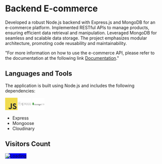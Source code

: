 # Backend E-commerce

Developed a robust Node.js backend with Express.js and MongoDB for an e-commerce platform. 
Implemented RESTful APIs to manage products, ensuring efficient data retrieval and manipulation. Leveraged MongoDB for seamless and scalable data storage.
The project emphasizes modular architecture, promoting code reusability and maintainability.

"For more information on how to use the e-commerce API, please refer to the documentation at the following link <a href="https://documenter.getpostman.com/view/26559299/2s9YkgERfc">Documentation</a>."

## Languages and Tools

The application is built using Node.js and includes the following dependencies:

<code><img height="40" src="https://raw.githubusercontent.com/github/explore/80688e429a7d4ef2fca1e82350fe8e3517d3494d/topics/javascript/javascript.png"></code>
<code><img height="40" src="https://raw.githubusercontent.com/github/explore/80688e429a7d4ef2fca1e82350fe8e3517d3494d/topics/express/express.png"></code>
<code><img height="40" src="https://raw.githubusercontent.com/github/explore/80688e429a7d4ef2fca1e82350fe8e3517d3494d/topics/mongodb/mongodb.png"></code>

- Express 
- Mongoose
- Cloudinary

## Visitors Count

<img align="left" style="background: blue;" src="https://profile-counter.glitch.me/E-commerce-backend/count.svg" alt="Loading">
